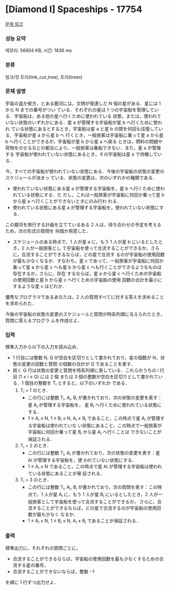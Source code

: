 # [Diamond I] Spaceships - 17754 

[문제 링크](https://www.acmicpc.net/problem/17754) 

### 성능 요약

메모리: 56904 KB, 시간: 1836 ms

### 분류

링크/컷 트리(link_cut_tree), 트리(trees)

### 문제 설명

<p>宇宙の遥か彼方，とある銀河には，文明が発達した N 個の星がある．星には 1 から N までの番号がつい ている．それぞれの星は 1 つの宇宙船を管理している．宇宙船は，ある他の星へ行くために使われている 状態，または，使われていない状態のいずれかにある．星 a が管理する宇宙船が星 b へ行くために使われ ている状態にあるとするとき，宇宙船は星 a と星 b の間を何回も往復している．宇宙船が星 a から星 b へ 行くとき，一般旅客は宇宙船に乗って星 a から星 b へ行くことができるが，宇宙船が星 b から星 a へ戻る ときは，燃料の問題や荷物をのせるなどの都合により，一般旅客は乗船できない．また，星 a が管理する 宇宙船が使われていない状態にあるとき，その宇宙船は星 a で待機している．</p>

<p>今，すべての宇宙船が使われていない状態にある．今後の宇宙船の状態の変更のスケジュールが決まっ ている．状態の変更は，次のいずれかの種類である．</p>

<ul>
	<li>使われていない状態にある星 a が管理する宇宙船を，星 b へ行くために使われている状態にする．た だし，これは一般旅客が宇宙船に何回か乗って星 b から星 a へ行くことができないときにのみ行わ れる．</li>
	<li>使われている状態にある星 a が管理する宇宙船を，使われていない状態にする．</li>
</ul>

<p>この銀河を旅行する計画を立てているある 2 人は，待ち合わせの予定を考えるため，次の形式の質問を 何個か用意した．</p>

<ul>
	<li>スケジュールのある時点で，1 人が星 a に，もう 1 人が星 b にいるとしたとき，2 人が一般旅客とし て宇宙船を使って合流することができるか，さらに，合流することができるならば，どの星で合流す るのが宇宙船の使用回数が最も少なくなるか．すなわち，星 c であって，一般旅客が宇宙船に何回か 乗って星 a から星 c へも星 b から星 c へも行くことができるようなものは存在するか，さらに，存在 するならば，星 a から星 c へ行くための宇宙船の使用回数と星 b から星 c へ行くための宇宙船の使用 回数の合計を最小にするような星 c はどれか．</li>
</ul>

<p>優秀なプログラマであるあなたは，2 人の質問すべてに対する答えを求めることを求められた．</p>

<p>今後の宇宙船の状態の変更のスケジュールと質問が時系列順に与えられたとき，質問に答えるプログラ ムを作成せよ．</p>

### 입력 

 <p>標準入力から以下の入力を読み込め．</p>

<ul>
	<li>1 行目には整数 N, Q が空白を区切りとして書かれており，星の個数が N，状態の変更の回数と質問 の個数の合計が Q であることを表す．</li>
	<li>続く Q 行は状態の変更と質問を時系列順に表している．これらのうちの i 行目 (1 ≤ i ≤ Q) には 2 個 または 3 個の整数が空白を区切りとして書かれている．1 個目の整数を T<sub>i</sub> とすると，以下のいずれか である．
	<ol>
		<li>T<sub>i</sub> = 1 のとき．
		<ul>
			<li>この行には整数 T<sub>i</sub>, A<sub>i</sub>, B<sub>i</sub> が書かれており，次の状態の変更を表す：星 A<sub>i</sub> が管理する宇宙船を， 星 B<sub>i</sub> へ行くために使われている状態にする．</li>
			<li>1 ≤ A<sub>i</sub> ≤ N, 1 ≤ B<sub>i</sub> ≤ N, A<sub>i</sub> ≠ B<sub>i</sub> であること，この時点で星 A<sub>i</sub> が管理する宇宙船は使われていな い状態にあること，この時点で一般旅客が宇宙船に何回か乗って星 B<sub>i</sub> から星 A<sub>i</sub> へ行くことは できないことが保証される．</li>
		</ul>
		</li>
		<li>T<sub>i</sub> = 2 のとき．
		<ul>
			<li>この行には整数 T<sub>i</sub>, A<sub>i</sub> が書かれており，次の状態の変更を表す：星 Ai が管理する宇宙船を，使 われていない状態にする．</li>
			<li>1 ≤ A<sub>i</sub> ≤ N であること，この時点で星 Ai が管理する宇宙船は使われている状態にあることが保 証される．</li>
		</ul>
		</li>
		<li>T<sub>i</sub> = 3 のとき．
		<ul>
			<li>この行には整数 T<sub>i</sub>, A<sub>i</sub>, B<sub>i</sub> が書かれており，次の質問を表す：この時点で，1 人が星 A<sub>i</sub> に，もう 1 人が星 B<sub>i</sub> にいるとしたとき，2 人が一般旅客として宇宙船を使って合流することができるか， さらに，合流することができるならば，どの星で合流するのが宇宙船の使用回数が最も少なく なるか．</li>
			<li>1 ≤ A<sub>i</sub> ≤ N, 1 ≤ B<sub>i</sub> ≤ N, A<sub>i</sub> ≠ B<sub>i</sub> であることが保証される．</li>
		</ul>
		</li>
	</ol>
	</li>
</ul>

### 출력 

 <p>標準出力に，それぞれの質問ごとに，</p>

<ul>
	<li>合流することができるならば，宇宙船の使用回数を最も少なくするための合流する星の番号，</li>
	<li>合流することができないならば，整数 −1</li>
</ul>

<p>を順に 1 行ずつ出力せよ．</p>

